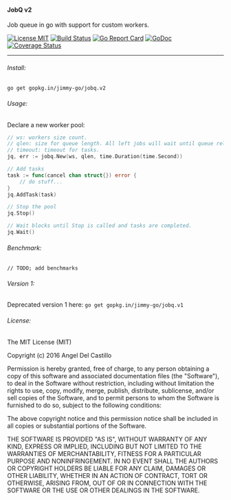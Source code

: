 #### JobQ v2

Job queue in go with support for custom workers.

[![License MIT](https://img.shields.io/npm/l/express.svg)](http://opensource.org/licenses/MIT)
[![Build Status](https://travis-ci.org/jimmy-go/jobQ.svg?branch=master)](https://travis-ci.org/jimmy-go/jobQ)
[![Go Report Card](https://goreportcard.com/badge/github.com/jimmy-go/jobq?1)](https://goreportcard.com/report/github.com/jimmy-go/jobq)
[![GoDoc](http://godoc.org/github.com/jimmy-go/jobq?status.png)](http://godoc.org/github.com/jimmy-go/jobq)
[![Coverage Status](https://coveralls.io/repos/github/jimmy-go/jobQ/badge.svg?branch=master&1)](https://coveralls.io/github/jimmy-go/jobQ?branch=master)

----

###### Install:
```
go get gopkg.in/jimmy-go/jobq.v2
```

###### Usage:

Declare a new worker pool:

```go
// ws: workers size count.
// qlen: size for queue length. All left jobs will wait until queue release some slot.
// timeout: timeout for tasks.
jq, err := jobq.New(ws, qlen, time.Duration(time.Second))

// Add tasks
task := func(cancel chan struct{}) error {
    // do stuff...
}
jq.AddTask(task)

// Stop the pool
jq.Stop()

// Wait blocks until Stop is called and tasks are completed.
jq.Wait()
```

###### Benchmark:
```
// TODO; add benchmarks
```

###### Version 1:

Deprecated version 1 here: `go get gopkg.in/jimmy-go/jobq.v1`

###### License:

The MIT License (MIT)

Copyright (c) 2016 Angel Del Castillo

Permission is hereby granted, free of charge, to any person obtaining a copy
of this software and associated documentation files (the "Software"), to deal
in the Software without restriction, including without limitation the rights
to use, copy, modify, merge, publish, distribute, sublicense, and/or sell
copies of the Software, and to permit persons to whom the Software is
furnished to do so, subject to the following conditions:

The above copyright notice and this permission notice shall be included in all
copies or substantial portions of the Software.

THE SOFTWARE IS PROVIDED "AS IS", WITHOUT WARRANTY OF ANY KIND, EXPRESS OR
IMPLIED, INCLUDING BUT NOT LIMITED TO THE WARRANTIES OF MERCHANTABILITY,
FITNESS FOR A PARTICULAR PURPOSE AND NONINFRINGEMENT. IN NO EVENT SHALL THE
AUTHORS OR COPYRIGHT HOLDERS BE LIABLE FOR ANY CLAIM, DAMAGES OR OTHER
LIABILITY, WHETHER IN AN ACTION OF CONTRACT, TORT OR OTHERWISE, ARISING FROM,
OUT OF OR IN CONNECTION WITH THE SOFTWARE OR THE USE OR OTHER DEALINGS IN THE
SOFTWARE.
